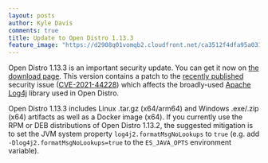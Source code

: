 ```yaml
---
layout: posts
author: Kyle Davis
comments: true
title: Update to Open Distro 1.13.3
feature_image: "https://d2908q01vomqb2.cloudfront.net/ca3512f4dfa95a03169c5a670a4c91a19b3077b4/2019/03/26/open_disto-elasticsearch-logo-800x400.jpg"
---
```


Open Distro 1.13.3 is an important security update. You can get it now on [the download page](/for-elasticsearch/downloads.html). This version contains a patch to the [recently published](https://www.lunasec.io/docs/blog/log4j-zero-day/) security issue ([CVE-2021-44228](https://nvd.nist.gov/vuln/detail/CVE-2021-44228)) which affects the broadly-used [Apache Log4j](https://logging.apache.org/log4j/2.x/) library used in Open Distro.

Open Distro 1.13.3 includes Linux .tar.gz (x64/arm64) and Windows .exe/.zip (x64) artifacts as well as a Docker image (x64). If you currently use the RPM or DEB distributions of Open Distro 1.13.2, the suggested mitigation is to set the JVM system property `log4j2.formatMsgNoLookups` to `true`  (e.g. add `-Dlog4j2.formatMsgNoLookups=true` to the `ES_JAVA_OPTS` environment variable).

